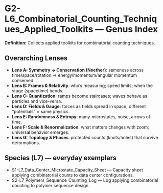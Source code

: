 # G2-L6_Combinatorial_Counting_Techniques_Applied_Toolkits — Genus Index
**Definition:** Collects applied toolkits for combinatorial counting techniques.

## Overarching Lenses

- **Lens A: Symmetry -> Conservation (Noether)**: sameness across time/space/rotation → energy/momentum/angular momentum conserved.
- **Lens B: Frames & Relativity**: who’s measuring; speed limits; when the stage (spacetime) bends.
- **Lens C: Quantization**: ramps become staircases; waves behave as particles and vice-versa.
- **Lens D: Fields & Gauge**: forces as fields spread in space; different “potentials” = same physics.
- **Lens E: Randomness & Entropy**: many-microstates, noise, arrows of time.
- **Lens F: Scale & Renormalization**: what matters changes with zoom; universal behavior emerges.
- **Lens G: Topology & Phases**: protected counts (knots/holes) that survive deformations.

## Species (L7) — everyday exemplars
- S1-L7_Data_Center_Microstate_Capacity_Sheet — Capacity sheet applying combinatorial counts to data center configurations.
- S2-L7_Polymers_Sequence_Counting_Log — Log applying combinatorial counting to polymer sequence design.
